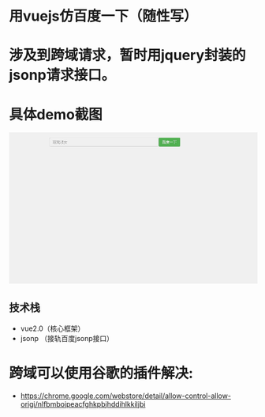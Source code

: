 # 用vuejs仿百度一下（随性写）
# 涉及到跨域请求，暂时用jquery封装的jsonp请求接口。
# 具体demo截图
![](./jdfw.gif "百度一下")

## 技术栈

 - vue2.0（核心框架）
 - jsonp （接轨百度jsonp接口）


# 跨域可以使用谷歌的插件解决: 
 - https://chrome.google.com/webstore/detail/allow-control-allow-origi/nlfbmbojpeacfghkpbjhddihlkkiljbi